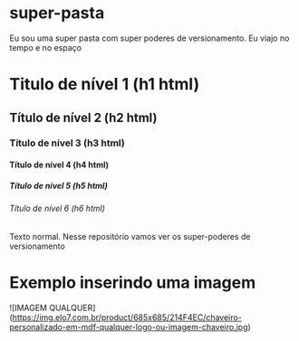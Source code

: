 # super-pasta
Eu sou uma super pasta com super poderes de versionamento. Eu viajo no tempo e no espaço

# Titulo de nível 1 (h1 html)
## Título de nível 2 (h2 html)
### Título de nível 3 (h3 html)
#### Título de nível 4 (h4 html)
##### Título de nível 5 (h5 html)
###### Título de nível 6 (h6 html)

Texto normal.
Nesse repositório vamos ver os super-poderes de versionamento

# Exemplo inserindo uma imagem
![IMAGEM QUALQUER] (https://img.elo7.com.br/product/685x685/214F4EC/chaveiro-personalizado-em-mdf-qualquer-logo-ou-imagem-chaveiro.jpg)
